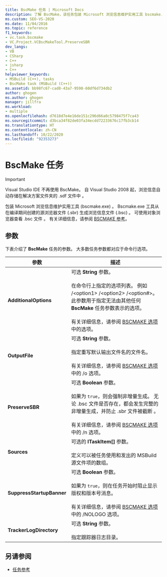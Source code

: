 ```yaml
---
title: BscMake 任务 | Microsoft Docs
description: 了解 BscMake，该任务包装 Microsoft 浏览信息维护实用工具 bscmake.exe。 Visual Studio IDE 不再使用 BscMake。
ms.custom: SEO-VS-2020
ms.date: 11/04/2016
ms.topic: reference
f1_keywords:
- vc.task.bscmake
- VC.Project.VCBscMakeTool.PreserveSBR
dev_langs:
- VB
- CSharp
- C++
- jsharp
- C++
helpviewer_keywords:
- MSBuild (C++), tasks
- BscMake task (MSBuild (C++))
ms.assetid: bb98fc67-cad8-43a7-9598-60df6d734db2
author: ghogen
ms.author: ghogen
manager: jillfra
ms.workload:
- multiple
ms.openlocfilehash: d7618d7e4e16de151c296d66a0c5798475f7ca43
ms.sourcegitcommit: d3bca34f82de03fa34ecdd72233676c17fb3cb14
ms.translationtype: HT
ms.contentlocale: zh-CN
ms.lasthandoff: 10/22/2020
ms.locfileid: "92353273"
---
```

# <a name="bscmake-task"></a>BscMake 任务

> [!IMPORTANT]
> Visual Studio IDE 不再使用 BscMake。 自 Visual Studio 2008 起，浏览信息自动存储在解决方案文件夹的 .sdf 文件中   。

 包装 Microsoft 浏览信息维护实用工具 (bscmake.exe)  。  Bscmake.exe 工具从在编译期间创建的源浏览器文件 (.sbr) 生成浏览信息文件 (.bsc)    。 可使用对象浏览器查看 .bsc 文件   。 有关详细信息，请参阅 [BSCMAKE 参考](/cpp/build/reference/bscmake-reference)。

## <a name="parameters"></a>参数

 下表介绍了 **BscMake** 任务的参数。 大多数任务参数都对应于命令行选项。

|参数|描述|
|---------------|-----------------|
|**AdditionalOptions**|可选 **String** 参数。<br /><br /> 在命令行上指定的选项列表。 例如 /\<option1> /\<option2> /\<option#>。 此参数用于指定无法由其他任何 **BscMake** 任务参数表示的选项。<br /><br /> 有关详细信息，请参阅 [BSCMAKE 选项](/cpp/build/reference/bscmake-options)中的选项。|
|**OutputFile**|可选 **String** 参数。<br /><br /> 指定重写默认输出文件名的文件名。<br /><br /> 有关详细信息，请参阅 [BSCMAKE 选项](/cpp/build/reference/bscmake-options)中的 /o 选项。|
|**PreserveSBR**|可选 **Boolean** 参数。<br /><br /> 如果为 `true`，则会强制非增量生成。 无论 .bsc 文件是否存在，都会发生完整的非增量生成，并防止 .sbr 文件被截断   。<br /><br /> 有关详细信息，请参阅 [BSCMAKE 选项](/cpp/build/reference/bscmake-options)中的 /n 选项。|
|**Sources**|可选的 **ITaskItem[]** 参数。<br /><br /> 定义可以被任务使用和发出的 MSBuild 源文件项的数组。|
|**SuppressStartupBanner**|可选 **Boolean** 参数。<br /><br /> 如果为 `true`，则在任务开始时阻止显示版权和版本号消息。<br /><br /> 有关详细信息，请参阅 [BSCMAKE 选项](/cpp/build/reference/bscmake-options)中的 /NOLOGO 选项。|
|**TrackerLogDirectory**|可选 **String** 参数。<br /><br /> 指定跟踪器日志目录。|

## <a name="see-also"></a>另请参阅

- [任务参考](../msbuild/msbuild-task-reference.md)
